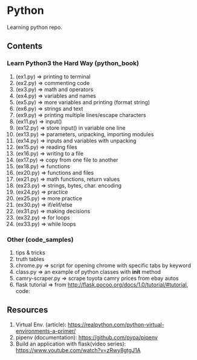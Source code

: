 # Python

Learning python repo.

## Contents

### Learn Python3 the Hard Way (python_book)

1. (ex1.py) => printing to terminal
2. (ex2.py) => commenting code
3. (ex3.py) => math and operators
4. (ex4.py) => variables and names
5. (ex5.py) => more variables and printing (format string)
6. (ex6.py) => strings and text
7. (ex9.py) => printing multiple lines/escape characters
8. (ex11.py) => input()
9. (ex12.py) => store input() in variable one line
10. (ex13.py) => parameters, unpacking, importing modules
11. (ex14.py) => inputs and variables with unpacking
12. (ex15.py) => reading files
13. (ex16.py) => writing to a file
14. (ex17.py) => copy from one file to another
15. (ex18.py) => functions
16. (ex20.py) => functions and files
17. (ex21.py) => math functions, return values
18. (ex23.py) => strings, bytes, char. encoding
19. (ex24.py) => practice
20. (ex25.py) => more practice
21. (ex30.py) => if/elif/else
22. (ex31.py) => making decisions
23. (ex32.py) => for loops
24. (ex33.py) => while loops

### Other (code_samples)

1. tips & tricks
2. truth tables
3. chrome.py => script for opening chrome with specific tabs by keyword
4. class.py => an example of python classes with **init** method
5. camry-scraper.py => scrape toyota camry prices from ebay autos
6. flask tutorial => from http://flask.pocoo.org/docs/1.0/tutorial/#tutorial, code:

## Resources

1. Virtual Env. (article): https://realpython.com/python-virtual-environments-a-primer/
2. pipenv (documentation): https://github.com/pypa/pipenv
3. Build an application with flask(video series): https://www.youtube.com/watch?v=zRwy8gtgJ1A
